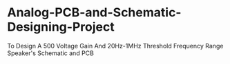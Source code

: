 # Analog-PCB-and-Schematic-Designing-Project
To Design A 500 Voltage Gain And 20Hz-1MHz Threshold Frequency Range Speaker's Schematic and PCB 
